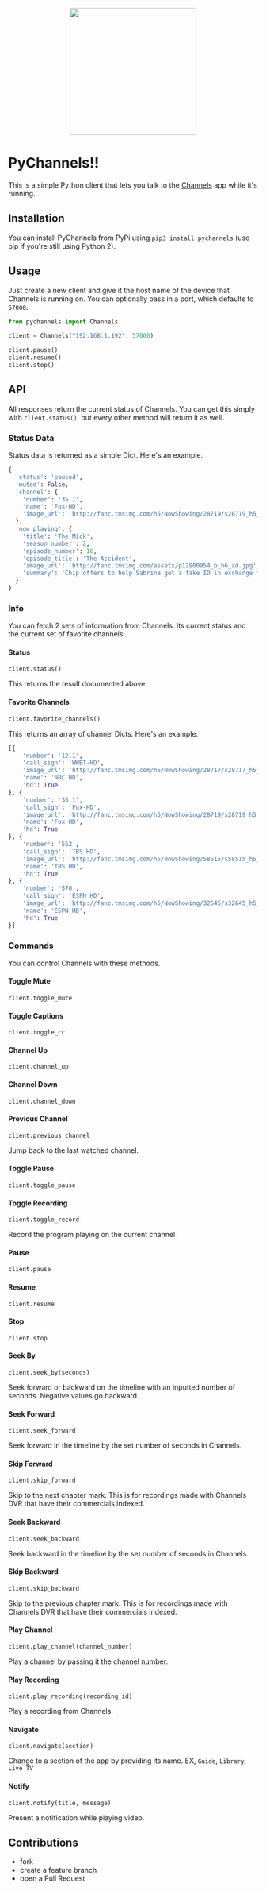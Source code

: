 <p align="center">
<a href="https://getchannels.com"><img src="http://getchannels.com/assets/img/icon-1024.png" width="256"></a>
</p>

# PyChannels!!

This is a simple Python client that lets you talk to the [Channels](https://getchannels.com) app while it's running.

## Installation

You can install PyChannels from PyPi using `pip3 install pychannels` (use pip if you're still using Python 2).

## Usage

Just create a new client and give it the host name of the device that Channels is running on. You can optionally pass in a port, which defaults to `57000`.

```python
from pychannels import Channels

client = Channels("192.168.1.192", 57000)

client.pause()
client.resume()
client.stop()
```

## API

All responses return the current status of Channels. You can get this simply with `client.status()`, but every other method will return it as well.

### Status Data

Status data is returned as a simple Dict. Here's an example.

```python
{
  'status': 'paused',
  'muted': False,
  'channel': {
    'number': '35.1',
    'name': 'Fox-HD',
    'image_url': 'http://fanc.tmsimg.com/h5/NowShowing/28719/s28719_h5_aa.png'
  },
  'now_playing': {
    'title': 'The Mick',
    'season_number': 2,
    'episode_number': 16,
    'episode_title': 'The Accident',
    'image_url': 'http://fanc.tmsimg.com/assets/p12900954_b_h6_ad.jpg',
    'summary': 'Chip offers to help Sabrina get a fake ID in exchange for a night out with her and her friends.'
  }
}
```

### Info

You can fetch 2 sets of information from Channels. Its current status and the
current set of favorite channels.

#### Status

    client.status()

This returns the result documented above.


#### Favorite Channels

    client.favorite_channels()

This returns an array of channel Dicts. Here's an example.

```python
[{
	'number': '12.1',
	'call_sign': 'WWBT-HD',
	'image_url': 'http://fanc.tmsimg.com/h5/NowShowing/28717/s28717_h5_aa.png',
	'name': 'NBC HD',
	'hd': True
}, {
	'number': '35.1',
	'call_sign': 'Fox-HD',
	'image_url': 'http://fanc.tmsimg.com/h5/NowShowing/28719/s28719_h5_aa.png',
	'name': 'Fox-HD',
	'hd': True
}, {
	'number': '552',
	'call_sign': 'TBS HD',
	'image_url': 'http://fanc.tmsimg.com/h5/NowShowing/58515/s58515_h5_aa.png',
	'name': 'TBS HD',
	'hd': True
}, {
	'number': '570',
	'call_sign': 'ESPN HD',
	'image_url': 'http://fanc.tmsimg.com/h5/NowShowing/32645/s32645_h5_aa.png',
	'name': 'ESPN HD',
	'hd': True
}]
```

### Commands

You can control Channels with these methods.

#### Toggle Mute
    client.toggle_mute

#### Toggle Captions
    client.toggle_cc

#### Channel Up
    client.channel_up

#### Channel Down
    client.channel_down

#### Previous Channel
    client.previous_channel
Jump back to the last watched channel.

#### Toggle Pause
    client.toggle_pause

#### Toggle Recording
    client.toggle_record
Record the program playing on the current channel

#### Pause
    client.pause

#### Resume
    client.resume

#### Stop
    client.stop

#### Seek By
    client.seek_by(seconds)
Seek forward or backward on the timeline with an inputted number of seconds. Negative values go backward.

#### Seek Forward
    client.seek_forward
Seek forward in the timeline by the set number of seconds in Channels.

#### Skip Forward
    client.skip_forward
Skip to the next chapter mark. This is for recordings made with Channels DVR that have their commercials indexed.

#### Seek Backward
    client.seek_backward
Seek backward in the timeline by the set number of seconds in Channels.

#### Skip Backward
    client.skip_backward
Skip to the previous chapter mark. This is for recordings made with Channels DVR that have their commercials indexed.

#### Play Channel
    client.play_channel(channel_number)
Play a channel by passing it the channel number.

#### Play Recording
    client.play_recording(recording_id)
Play a recording from Channels.

#### Navigate
    client.navigate(section)
Change to a section of the app by providing its name. EX, `Guide`, `Library`, `Live TV`

#### Notify
    client.notify(title, message)
Present a notification while playing video.

## Contributions

* fork
* create a feature branch
* open a Pull Request
